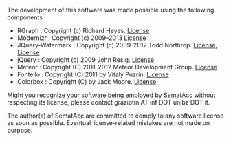 The development of this software was made possible using the following components

- RGraph : Copyright (c) Richard Heyes. [License](http://www.rgraph.net/license)
- Modernizr : Copyright (c) 2009–2013 [License](http://modernizr.com/license/)
- JQuery-Watermark : Copyright (c) 2009-2012 Todd Northrop. [License](https://code.google.com/p/jquery-watermark/source/browse/trunk/jquery-watermark/jquery.watermark/mit-license.txt), [License](https://code.google.com/p/jquery-watermark/source/browse/trunk/jquery-watermark/jquery.watermark/gpl2-license.txt)
- jQuery : Copyright (c) 2009 John Resig. [License](http://docs.jquery.com/License)
- Meteor : Copyright (C) 2011-2012 Meteor Development Group. [License](https://github.com/meteor/meteor/blob/master/LICENSE.txt)
- Fontello : Copyright (C) 2011 by Vitaly Puzrin. [License](https://github.com/fontello/fontello/blob/master/LICENSE)
- Colorbox : Copyright (C) by Jack Moore. [License](http://opensource.org/licenses/mit-license.php)

Might you recognize your software being employed by SematAcc without respecting its license,
please contact graziotin AT inf DOT unibz DOT it. 

The author(s) of SematAcc are committed to comply to any software license as soon as possible. 
Eventual license-related mistakes are not made on purpose.

